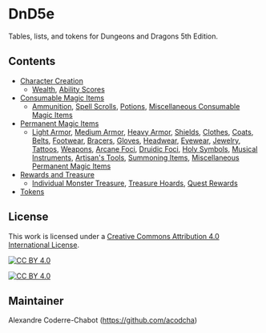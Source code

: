 # DnD5e
Tables, lists, and tokens for Dungeons and Dragons 5th Edition.

## Contents
* [Character Creation](character_creation#character-creation)
  * [Wealth](character_creation#wealth), [Ability Scores](character_creation#ability-scores)
* [Consumable Magic Items](magic_items_consumable#consumable-magic-items)
  * [Ammunition](magic_items_consumable#ammunition), [Spell Scrolls](magic_items_consumable#spell-scrolls), [Potions](magic_items_consumable#potions), [Miscellaneous Consumable Magic Items](magic_items_consumable#miscellaneous-consumable-magic-items)
* [Permanent Magic Items](magic_items_permanent#permanent-magic-items)
  * [Light Armor](magic_items_permanent#light-armor), [Medium Armor](magic_items_permanent#medium-armor), [Heavy Armor](magic_items_permanent#heavy-armor), [Shields](magic_items_permanent#shields), [Clothes](magic_items_permanent#clothes), [Coats](magic_items_permanent#coats), [Belts](magic_items_permanent#belts), [Footwear](magic_items_permanent#footwear), [Bracers](magic_items_permanent#bracers), [Gloves](magic_items_permanent#gloves), [Headwear](magic_items_permanent#headwear), [Eyewear](magic_items_permanent#eyewear), [Jewelry](magic_items_permanent#jewelry), [Tattoos](magic_items_permanent#tattoos), [Weapons](magic_items_permanent#weapons), [Arcane Foci](magic_items_permanent#arcane-foci), [Druidic Foci](magic_items_permanent#druidic-foci), [Holy Symbols](magic_items_permanent#holy-symbols), [Musical Instruments](magic_items_permanent#musical-instruments), [Artisan's Tools](magic_items_permanent#artisans-tools), [Summoning Items](magic_items_permanent#summoning-items), [Miscellaneous Permanent Magic Items](magic_items_permanent#miscellaneous-permanent-magic-items)
* [Rewards and Treasure](rewards_and_treasure#rewards-and-treasure)
  * [Individual Monster Treasure](rewards_and_treasure#individual-monster-treasure), [Treasure Hoards](rewards_and_treasure#treasure-hoards), [Quest Rewards](rewards_and_treasure#quest-rewards)
* [Tokens](tokens)

## License
This work is licensed under a
[Creative Commons Attribution 4.0 International License][cc-by].

[![CC BY 4.0][cc-by-shield]][cc-by]

[![CC BY 4.0][cc-by-image]][cc-by]

[cc-by]: http://creativecommons.org/licenses/by/4.0/
[cc-by-image]: https://i.creativecommons.org/l/by/4.0/88x31.png
[cc-by-shield]: https://img.shields.io/badge/License-CC%20BY%204.0-lightgrey.svg

## Maintainer
Alexandre Coderre-Chabot (<https://github.com/acodcha>)
